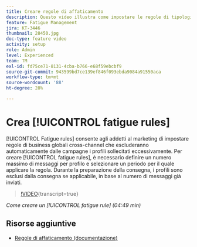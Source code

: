 ```yaml
---
title: Creare regole di affaticamento
description: Questo video illustra come impostare le regole di tipologia.
feature: Fatigue Management
jira: KT-3446
thumbnail: 28450.jpg
doc-type: feature video
activity: setup
role: Admin
level: Experienced
team: TM
exl-id: fd75ce71-8131-4cba-b766-e68f59ebcbf9
source-git-commit: 943599bd7ce139ef846f093ebda9084a91550aca
workflow-type: tm+mt
source-wordcount: '88'
ht-degree: 28%

---
```


# Crea [!UICONTROL fatigue rules]

[!UICONTROL Fatigue rules] consente agli addetti al marketing di impostare regole di business globali cross-channel che escluderanno automaticamente dalle campagne i profili sollecitati eccessivamente.
Per creare [!UICONTROL fatigue rules], è necessario definire un numero massimo di messaggi per profilo e selezionare un periodo per il quale applicare la regola. Durante la preparazione della consegna, i profili sono esclusi dalla consegna se applicabile, in base al numero di messaggi già inviati.

>[!VIDEO](https://video.tv.adobe.com/v/329225?learn=on&captions=ita){transcript=true}

*Come creare un [!UICONTROL fatigue rule] (04:49 min)*

## Risorse aggiuntive

* [Regole di affaticamento (documentazione)](https://experienceleague.adobe.com/docs/campaign-standard/using/testing-and-sending/working-with-typology-rules/fatigue-rules.html?lang=it)
